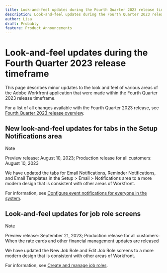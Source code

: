 ```yaml
---
title: Look-and-feel updates during the Fourth Quarter 2023 release time frame
description: Look-and-feel updates during the Fourth Quarter 2023 release time frame
author: Lisa
draft: Probably
feature: Product Announcements
---
```


# Look-and-feel updates during the Fourth Quarter 2023 release timeframe

This page describes minor updates to the look and feel of various areas of the Adobe Workfront application that were made within the Fourth Quarter 2023 release timeframe.

For a list of all changes available with the Fourth Quarter 2023 release, see [Fourth Quarter 2023 release overview](/help/quicksilver/product-announcements/product-releases/23-q4-release-activity/23-q4-release-overview.md).

## New look-and-feel updates for tabs in the Setup Notifications area

>[!NOTE]
>
>Preview release: August 10, 2023; Production release for all customers: August 10, 2023

We have updated the tabs for Email Notifications, Reminder Notifications, and Email Templates in the Setup > Email > Notifications area to a more modern design that is consistent with other areas of Workfront.

For information, see [Configure event notifications for everyone in the system](/help/quicksilver/administration-and-setup/manage-workfront/emails/configure-event-notifications-for-everyone-in-the-system.md).

## Look-and-feel updates for job role screens

>[!NOTE]
>
>Preview release: September 21, 2023; Production release for all customers: When the rate cards and other financial management updates are released

We have updated the New Job Role and Edit Job Role screens to a more modern design that is consistent with other areas of Workfront.

For information, see [Create and manage job roles](/help/quicksilver/administration-and-setup/set-up-workfront/organizational-setup/create-manage-job-roles.md).
